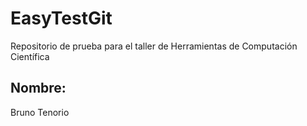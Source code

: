 # EasyTestGit
Repositorio de prueba para el taller de Herramientas de Computación Científica
## Nombre:
Bruno Tenorio